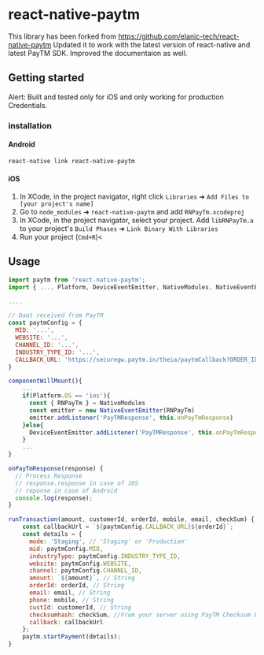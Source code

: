 
# react-native-paytm
This library has been forked from https://github.com/elanic-tech/react-native-paytm
Updated it to work with the latest version of react-native and latest PayTM SDK. Improved the documentaion as well.

## Getting started

Alert: Built and tested only for iOS and only working for production Credentials.

### installation

#### Android
````bash
react-native link react-native-paytm
````

#### iOS

1. In XCode, in the project navigator, right click `Libraries` ➜ `Add Files to [your project's name]`
2. Go to `node_modules` ➜ `react-native-paytm` and add `RNPayTm.xcodeproj`
3. In XCode, in the project navigator, select your project. Add `libRNPayTm.a` to your project's `Build Phases` ➜ `Link Binary With Libraries`
4. Run your project (`Cmd+R`)<
      

## Usage
```javascript
import paytm from 'react-native-paytm';
import { ..., Platform, DeviceEventEmitter, NativeModules, NativeEventEmitter, ... } from 'react-native';

....

// Daat received from PayTM
const paytmConfig = {
  MID: '...',
  WEBSITE: '...',
  CHANNEL_ID: '...',
  INDUSTRY_TYPE_ID: '...',
  CALLBACK_URL: 'https://securegw.paytm.in/theia/paytmCallback?ORDER_ID='
}

componentWillMount(){
    ...
	if(Platform.OS == 'ios'){
      const { RNPayTm } = NativeModules
      const emitter = new NativeEventEmitter(RNPayTm)
      emitter.addListener('PayTMResponse', this.onPayTmResponse)
    }else{
      DeviceEventEmitter.addListener('PayTMResponse', this.onPayTmResponse)
    }
    ...
}

onPayTmResponse(response) {
  // Process Response
  // response.response in case of iOS
  // reponse in case of Android
  console.log(response);
}

runTransaction(amount, customerId, orderId, mobile, email, checkSum) {
    const callbackUrl = `${paytmConfig.CALLBACK_URL}${orderId}`;
    const details = {
      mode: 'Staging', // 'Staging' or 'Production'
      mid: paytmConfig.MID,
      industryType: paytmConfig.INDUSTRY_TYPE_ID,
      website: paytmConfig.WEBSITE,
      channel: paytmConfig.CHANNEL_ID,
      amount: `${amount}`, // String
      orderId: orderId, // String
      email: email, // String
      phone: mobile, // String
      custId: customerId, // String
      checksumhash: checkSum, //From your server using PayTM Checksum Utility 
      callback: callbackUrl
    };
    paytm.startPayment(details);
}
```
  
